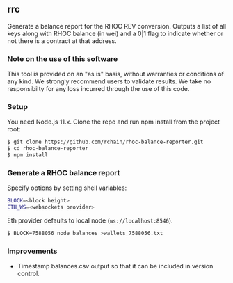 ## rrc

Generate a balance report for the RHOC REV conversion. Outputs a list of all
keys along with RHOC balance (in wei) and a 0|1 flag to indicate whether or not
there is a contract at that address.

### Note on the use of this software
This tool is provided on an "as is" basis, without warranties or conditions of any kind. We strongly recommend users to validate results. We take no responsibilty for any loss incurred through the use of this code.

### Setup

You need Node.js 11.x. Clone the repo and run npm install from the project root:

```bash
$ git clone https://github.com/rchain/rhoc-balance-reporter.git
$ cd rhoc-balance-reporter
$ npm install
```

### Generate a RHOC balance report

Specify options by setting shell variables:

```bash
BLOCK=<block height>
ETH_WS=<websockets provider>
```

Eth provider defaults to local node (`ws://localhost:8546`).

```bash
$ BLOCK=7588056 node balances >wallets_7588056.txt
```

### Improvements

* Timestamp balances.csv output so that it can be included in version control.
